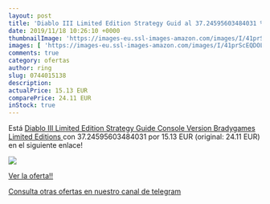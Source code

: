 ```yaml
---
layout: post
title: 'Diablo III Limited Edition Strategy Guid al 37.24595603484031 % de descuento'
date: 2019/11/18 10:26:10 +0000
thumbnailImage: 'https://images-eu.ssl-images-amazon.com/images/I/41prScEQDOL._SL200_.jpg'
images: [ 'https://images-eu.ssl-images-amazon.com/images/I/41prScEQDOL._SL200_.jpg' ]
comments: true
category: ofertas
author: ring
slug: 0744015138
description:
actualPrice: 15.13 EUR
comparePrice: 24.11 EUR
inStock: true
---
```


Está [Diablo III Limited Edition Strategy Guide Console Version  Bradygames Limited Editions ](https://www.amazon.com/dp/0744015138/?tag=redken08-20) con 37.24595603484031 por 15.13 EUR (original: 24.11 EUR) en el siguiente enlace!

[![](https://images-eu.ssl-images-amazon.com/images/I/41prScEQDOL._SL200_.jpg)](https://www.amazon.com/dp/0744015138/?tag=redken08-20)

[Ver la oferta!!](https://www.amazon.com/dp/0744015138/?tag=redken08-20)

[Consulta otras ofertas en nuestro canal de telegram](https://t.me/s/ofertas25)
